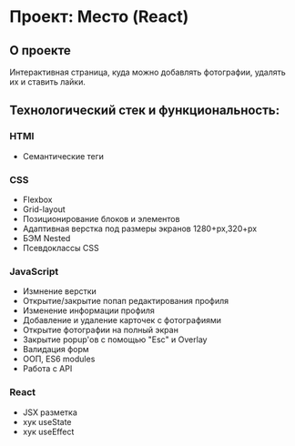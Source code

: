 # Проект: Место (React)

## О проекте

Интерактивная страница, куда можно добавлять фотографии, удалять их и ставить лайки.

## Технологический стек и функциональность:

### HTMl

- Семантические теги

### CSS

- Flexbox
- Grid-layout
- Позиционирование блоков и элементов
- Адаптивная верстка под размеры экранов 1280+px,320+px
- БЭМ Nested
- Псевдоклассы CSS

### JavaScript

- Измнение верстки
- Открытие/закрытие попап редактирования профиля
- Изменение информации профиля
- Добавление и удаление карточек с фотографиями
- Открытие фотографии на полный экран
- Закрытие popup'ов с помощью "Esc" и Overlay
- Валидация форм
- ООП, ES6 modules
- Работа с API

### React

- JSX разметка
- хук useState
- хук useEffect
